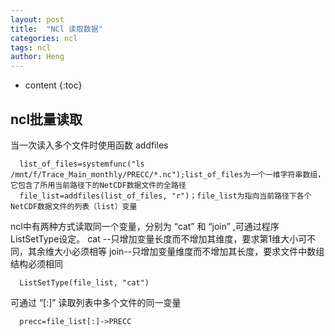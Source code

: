 ```yaml
---
layout: post
title:  "NCl 读取数据"
categories: ncl
tags: ncl 
author: Heng
---
```


* content
{:toc}

## ncl批量读取
当一次读入多个文件时使用函数 addfiles
```
  list_of_files=systemfunc("ls /mnt/f/Trace_Main_monthly/PRECC/*.nc");list_of_files为一个一维字符串数组，它包含了所用当前路径下的NetCDF数据文件的全路径
  file_list=addfiles(list_of_files, "r")；file_list为指向当前路径下各个NetCDF数据文件的列表（list）变量
```
ncl中有两种方式读取同一个变量，分别为 “cat” 和 “join” ,可通过程序ListSetType设定。
  cat --只增加变量长度而不增加其维度，要求第1维大小可不同，其余维大小必须相等
  join--只增加变量维度而不增加其长度，要求文件中数组结构必须相同
```
  ListSetType(file_list, "cat") 
```
可通过 “[:]” 读取列表中多个文件的同一变量
```
  precc=file_list[:]->PRECC
```
